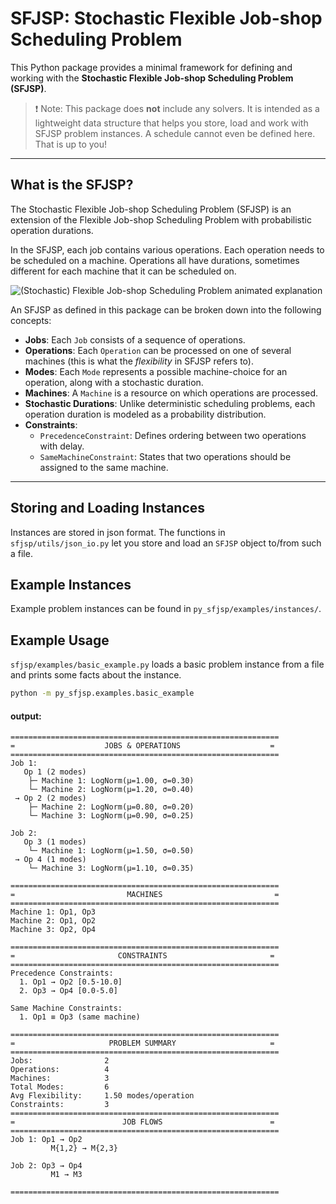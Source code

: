 # SFJSP: Stochastic Flexible Job-shop Scheduling Problem

This Python package provides a minimal framework for defining and working with the **Stochastic Flexible Job-shop Scheduling Problem (SFJSP)**.

> ❗ Note: This package does **not** include any solvers. It is intended as a lightweight data structure that helps you store, load and work with SFJSP problem instances.
> A schedule cannot even be defined here. That is up to you!

---

## What is the SFJSP?

The Stochastic Flexible Job-shop Scheduling Problem (SFJSP) is an extension of the Flexible Job-shop Scheduling Problem with probabilistic operation durations.

In the SFJSP, each job contains various operations. Each operation needs to be scheduled on a machine. 
Operations all have durations, sometimes different for each machine that it can be scheduled on.

![(Stochastic) Flexible Job-shop Scheduling Problem animated explanation](assets/sfjsp_explaination.gif)

An SFJSP as defined in this package can be broken down into the following concepts:
- **Jobs**: Each `Job` consists of a sequence of operations.
- **Operations**: Each `Operation` can be processed on one of several machines (this is what the *flexibility* in SFJSP refers to).
- **Modes**: Each `Mode` represents a possible machine-choice for an operation, along with a stochastic duration.
- **Machines**: A `Machine` is a resource on which operations are processed.
- **Stochastic Durations**: Unlike deterministic scheduling problems, each operation duration is modeled as a probability distribution.
- **Constraints**:
  - `PrecedenceConstraint`: Defines ordering between two operations with delay.
  - `SameMachineConstraint`: States that two operations should be assigned to the same machine.


---
## Storing and Loading Instances
Instances are stored in json format. The functions in `sfjsp/utils/json_io.py` let you store and load an `SFJSP` object to/from such a file.

## Example Instances
Example problem instances can be found in `py_sfjsp/examples/instances/`.

## Example Usage
`sfjsp/examples/basic_example.py` loads a basic problem instance from a file and prints some facts about the instance.
```bash
python -m py_sfjsp.examples.basic_example
```
#### output:
```
============================================================
=                    JOBS & OPERATIONS                    =
============================================================
Job 1:
   Op 1 (2 modes)
    ├─ Machine 1: LogNorm(μ=1.00, σ=0.30)
    └─ Machine 2: LogNorm(μ=1.20, σ=0.40)
 → Op 2 (2 modes)
    ├─ Machine 2: LogNorm(μ=0.80, σ=0.20)
    └─ Machine 3: LogNorm(μ=0.90, σ=0.25)

Job 2:
   Op 3 (1 modes)
    └─ Machine 1: LogNorm(μ=1.50, σ=0.50)
 → Op 4 (1 modes)
    └─ Machine 3: LogNorm(μ=1.10, σ=0.35)

============================================================
=                         MACHINES                         =
============================================================
Machine 1: Op1, Op3
Machine 2: Op1, Op2
Machine 3: Op2, Op4

============================================================
=                       CONSTRAINTS                       =
============================================================
Precedence Constraints:
  1. Op1 → Op2 [0.5-10.0]
  2. Op3 → Op4 [0.0-5.0]

Same Machine Constraints:
  1. Op1 ≡ Op3 (same machine)

============================================================
=                     PROBLEM SUMMARY                     =
============================================================
Jobs:                2
Operations:          4
Machines:            3
Total Modes:         6
Avg Flexibility:     1.50 modes/operation
Constraints:         3
============================================================
=                        JOB FLOWS                        =
============================================================
Job 1: Op1 → Op2
         M{1,2} → M{2,3}

Job 2: Op3 → Op4
         M1 → M3

============================================================

```